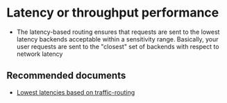 <properties
    pageTitle="Latency or throughput performance"
    description="Latency or throughput performance"
    service="microsoft.afd"
    resource="afd"
    authors="jtwalters25" 
    authorAlias="jewalte"
    displayOrder=""
    selfHelpType="generic"
    supportTopicIds="32614252"
    resourceTags=""
    productPesIds="16611"
    cloudEnvironments="public"
/>

# Latency or throughput performance

* The latency-based routing ensures that requests are sent to the lowest latency backends acceptable within a sensitivity range. Basically, your user requests are sent to the "closest" set of backends with respect to network latency

## **Recommended documents**
* [Lowest latencies based on traffic-routing](https://docs.microsoft.com/azure/frontdoor/front-door-routing-methods#a-name--latencyalowest-latencies-based-traffic-routing)<br>
